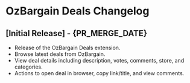 # OzBargain Deals Changelog

## [Initial Release] - {PR_MERGE_DATE}

- Release of the OzBargain Deals extension.
- Browse latest deals from OzBargain.
- View deal details including description, votes, comments, store, and categories.
- Actions to open deal in browser, copy link/title, and view comments.
